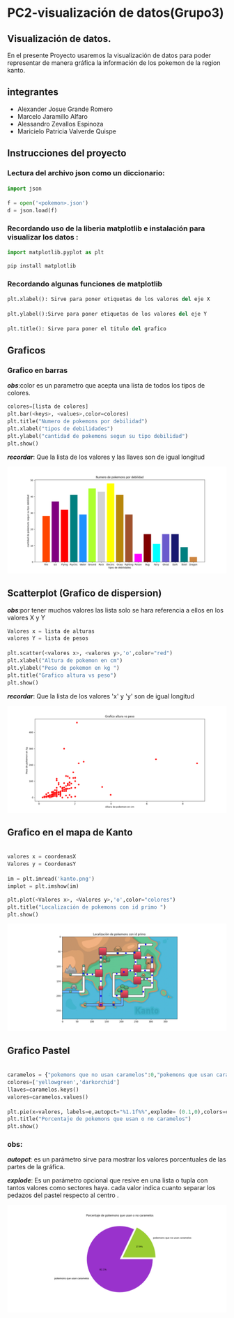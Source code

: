 # PC2-visualización de datos(Grupo3)
## Visualización de datos.
En el presente Proyecto  usaremos la visualización de datos para poder representar de manera gráfica la información de los pokemon de la region kanto.
## integrantes
* Alexander Josue Grande Romero
* Marcelo Jaramillo Alfaro
* Alessandro Zevallos Espinoza
* Maricielo Patricia Valverde Quispe	

## Instrucciones del proyecto
### Lectura del archivo json como un diccionario:
```py
import json

f = open('<pokemon>.json')
d = json.load(f)
```
### Recordando uso de la liberia matplotlib e instalación para visualizar los datos :
```py
import matplotlib.pyplot as plt
```

```sh
pip install matplotlib
```

### Recordando algunas funciones de matplotlib
```py
plt.xlabel(): Sirve para poner etiquetas de los valores del eje X

plt.ylabel():Sirve para poner etiquetas de los valores del eje Y

plt.title(): Sirve para poner el titulo del grafico
```

## Graficos
###  Grafico en barras
***obs***:color es un parametro que acepta una lista de todos los tipos de colores.

```py
colores=[lista de colores]
plt.bar(<keys>, <values>,color=colores)
plt.title("Numero de pokemons por debilidad")
plt.xlabel("tipos de debilidades")
plt.ylabel("cantidad de pokemons segun su tipo debilidad")
plt.show()
```
***recordar***: Que la lista de los valores y las llaves son de igual longitud

![](https://github.com/Grande1996/PC2-Trabajodevisualizaci-n-Grupo3-/blob/main/Figure_1.png)

## Scatterplot (Grafico de dispersion)
  ***obs***:por tener muchos valores las lista solo se hara referencia a ellos en los valores X y Y

```py
Valores x = lista de alturas
valores Y = lista de pesos

plt.scatter(<valores x>, <valores y>,'o',color="red")
plt.xlabel("Altura de pokemon en cm")
plt.ylabel("Peso de pokemon en kg ")
plt.title("Grafico altura vs peso")
plt.show()
```
***recordar***: Que la lista de los valores  'x' y 'y' son de igual longitud

![](https://github.com/Grande1996/PC2-Trabajodevisualizaci-n-Grupo3-/blob/main/Figure_2.png)

## Grafico en el mapa de Kanto
```py

valores x = coordenasX
Valores y = CoordenasY

im = plt.imread('kanto.png')
implot = plt.imshow(im)
```
```py
plt.plot(<Valores x>, <Valores y>,'o',color="colores")
plt.title("Localización de pokemons con id primo ")
plt.show()
```


![](https://github.com/Grande1996/PC2-Trabajodevisualizaci-n-Grupo3-/blob/main/Figure_3.png)

## Grafico Pastel
```py

caramelos = {"pokemons que no usan caramelos":0,"pokemons que usan caramelos":0}
colores=['yellowgreen','darkorchid']
llaves=caramelos.keys()
valores=caramelos.values()

plt.pie(x=valores, labels=e,autopct="%1.1f%%",explode= (0.1,0),colors=colores)
plt.title("Porcentaje de pokemons que usan o no caramelos")
plt.show()
```
### obs:
  ***autopct***: es un parámetro sirve para mostrar los valores porcentuales de las partes de la gráfica.
  
  ***explode***: Es un parámetro opcional que resive en una lista o tupla con tantos valores como sectores haya. cada valor indica cuanto separar los pedazos del pastel respecto al   centro .
  
![](https://github.com/Grande1996/PC2-Trabajodevisualizaci-n-Grupo3-/blob/main/Figure_4.png)
